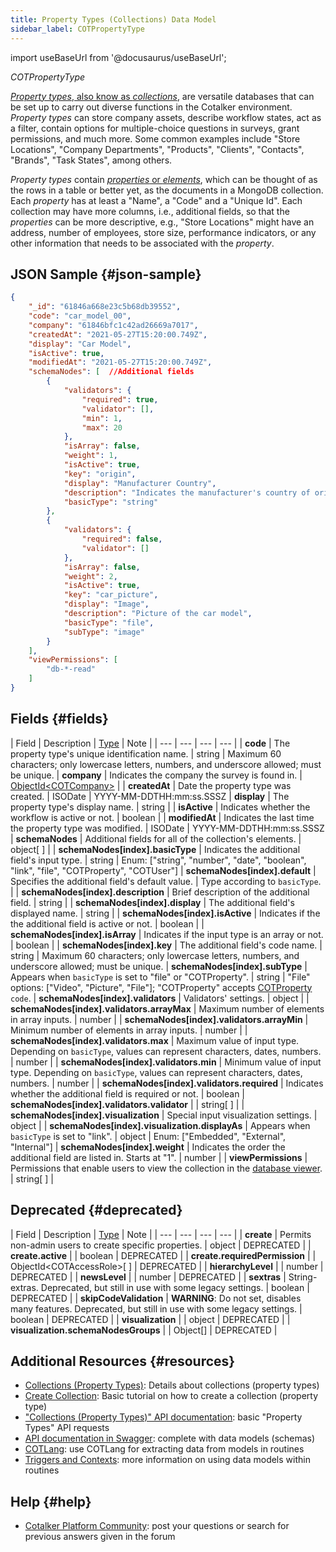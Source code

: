 ```yaml
---
title: Property Types (Collections) Data Model
sidebar_label: COTPropertyType
---
```

import useBaseUrl from '@docusaurus/useBaseUrl'; 

<span className="hero__subtitle"><em>COTPropertyType</em></span>
<br/>

[_Property types_, also know as _collections_](/docs/documentation/admin/admin_properties#collection), are versatile databases that can be set up to carry out diverse functions in the Cotalker environment. _Property types_ can store company assets, describe workflow states, act as a filter, contain options for multiple-choice questions in surveys, grant permissions, and much more. Some common examples include "Store Locations", "Company Departments", "Products", "Clients", "Contacts", "Brands", "Task States", among others.

_Property types_ contain [_properties_ or _elements_](/docs/documentation/models/databases/model_properties), which can be thought of as the rows in a table or better yet, as the documents in a MongoDB collection. Each _property_ has at least a "Name", a "Code" and a "Unique Id". Each collection may have more columns, i.e., additional fields, so that the _properties_ can be more descriptive, e.g., "Store Locations" might have an address, number of employees, store size, performance indicators, or any other information that needs to be associated with the _property_.

## JSON Sample {#json-sample}
```json
{
    "_id": "61846a668e23c5b68db39552",
    "code": "car_model_00",
    "company": "61846bfc1c42ad26669a7017",
    "createdAt": "2021-05-27T15:20:00.749Z",
    "display": "Car Model",
    "isActive": true,
    "modifiedAt": "2021-05-27T15:20:00.749Z",
    "schemaNodes": [  //Additional fields
        {
            "validators": {
                "required": true,
                "validator": [],
                "min": 1,
                "max": 20
            },
            "isArray": false,
            "weight": 1,
            "isActive": true,
            "key": "origin",
            "display": "Manufacturer Country",
            "description": "Indicates the manufacturer's country of origin",
            "basicType": "string"
        },
        {
            "validators": {
                "required": false,
                "validator": []
            },
            "isArray": false,
            "weight": 2,
            "isActive": true,
            "key": "car_picture",
            "display": "Image",
            "description": "Picture of the car model",
            "basicType": "file",
            "subType": "image"
        }
    ],    
    "viewPermissions": [
        "db-*-read"
    ]
}
```

## Fields {#fields}

| Field | Description | [Type](/docs/documentation/models/overview_model#data-types) | Note |
| --- | --- | --- | --- |
| **code** | The property type's unique identification name. | string | Maximum 60 characters; only lowercase letters, numbers, and underscore allowed; must be unique.
| **company** | Indicates the company the survey is found in. | [ObjectId<COTCompany\>](/docs/documentation/models/model_company) |
| **createdAt** | Date the property type was created. | ISODate | YYYY-MM-DDTHH:mm:ss.SSSZ
| **display** | The property type's display name. | string |
| **isActive** | Indicates whether the workflow is active or not. | boolean |
| **modifiedAt** | Indicates the last time the property type was modified. | ISODate | YYYY-MM-DDTHH:mm:ss.SSSZ
| **schemaNodes** | Additional fields for all of the collection's elements. | object[ ] |
| **schemaNodes[index].basicType** | Indicates the additional field's input type. | string | Enum: ["string", "number", "date", "boolean", "link", "file", "COTProperty", "COTUser"]
| **schemaNodes[index].default** | Specifies the additional field's default value. | Type according to `basicType`. |
| **schemaNodes[index].description** | Brief description of the additional field. | string |
| **schemaNodes[index].display** | The additional field's displayed name. | string |
| **schemaNodes[index].isActive** | Indicates if the the additional field is active or not. | boolean |
| **schemaNodes[index].isArray** | Indicates if the input type is an array or not. | boolean |
| **schemaNodes[index].key** | The additional field's code name. | string | Maximum 60 characters; only lowercase letters, numbers, and underscore allowed; must be unique.
| **schemaNodes[index].subType** | Appears when `basicType` is set to "file" or "COTProperty". | string | "File" options: ["Video", "Picture", "File"]; "COTProperty" accepts [COTProperty](/docs/documentation/models/databases/model_properties) `code`.
| **schemaNodes[index].validators** | Validators' settings. | object |
| **schemaNodes[index].validators.arrayMax** | Maximum number of elements in array inputs. | number |
| **schemaNodes[index].validators.arrayMin** | Minimum number of elements in array inputs. | number |
| **schemaNodes[index].validators.max** | Maximum value of input type. Depending on `basicType`, values can represent characters, dates, numbers. | number |
| **schemaNodes[index].validators.min** | Minimum value of input type. Depending on `basicType`, values can represent characters, dates, numbers. | number |
| **schemaNodes[index].validators.required** | Indicates whether the additional field is required or not. | boolean
| **schemaNodes[index].validators.validator** | | string[ ] |
| **schemaNodes[index].visualization** | Special input visualization settings. | object |
| **schemaNodes[index].visualization.displayAs** | Appears when `basicType` is set to "link". | object | Enum: ["Embedded", "External", "Internal"]
| **schemaNodes[index].weight** | Indicates the order the additional field are listed in. Starts at "1". | number |
| **viewPermissions** | Permissions that enable users to view the collection in the [database viewer](/docs/documentation/client/database). | string[ ] |


## Deprecated {#deprecated}
| Field | Description | [Type](/docs/documentation/models/overview_model#data-types) | Note |
| --- | --- | --- | --- |
| **create** | Permits non-admin users to create specific properties. | object | DEPRECATED |
| **create.active** | | boolean | DEPRECATED |
| **create.requiredPermission** | | ObjectId<COTAccessRole\>[ ] | DEPRECATED |
| **hierarchyLevel** | | number | DEPRECATED |
| **newsLevel** | | number | DEPRECATED |
| **sextras** | String-extras. Deprecated, but still in use with some legacy settings. | boolean | DEPRECATED |
| **skipCodeValidation** | **WARNING**: Do not set, disables many features. Deprecated, but still in use with some legacy settings. | boolean | DEPRECATED |
| **visualization** | | object | DEPRECATED |
| **visualization.schemaNodesGroups** | | Object[] | DEPRECATED |

## Additional Resources {#resources}
- [Collections (Property Types)](/docs/documentation/admin/admin_properties#collection): Details about collections (property types)
- [Create Collection](/docs/tutorials/basic/create_database): Basic tutorial on how to create a collection (property type)
- ["Collections (Property Types)" API documentation](/docs/documentation/api/tasks/statemachines): basic "Property Types" API requests
- [API documentation in Swagger](https://www.cotalker.com/swagger/core/?key=woubtjf4olr0t4zgutuwn6scbcm6hd3qh1cgl5obmohpbm3mfublnwcvv67lodgjvd3h86s9ppshtvmf95gepsqh6nizq9liu7f): complete with data models (schemas)
- [COTLang](/docs/documentation/automation/admin_cotlang): use COTLang for extracting data from models in routines
- [Triggers and Contexts](/docs/documentation/automation/triggers_and_contexts): more information on using data models within routines

## Help {#help}

- [Cotalker Platform Community](https://github.com/Cotalker/documentation/discussions): post your questions or search for previous answers given in the forum
